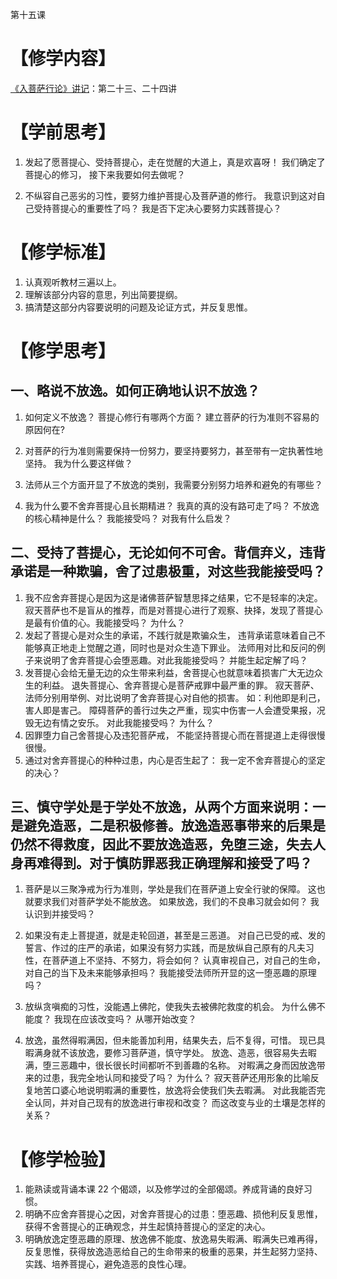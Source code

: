 第十五课

# 【修学内容】

[《入菩萨行论》讲记](text)：第二十三、二十四讲

# 【学前思考】

1. 发起了愿菩提心、受持菩提心，走在觉醒的大道上，真是欢喜呀！
   我们确定了菩提心的修习， 接下来我要如何去做呢？

2. 不纵容自己恶劣的习性，要努力维护菩提心及菩萨道的修行。
   我意识到这对自己受持菩提心的重要性了吗？
   我是否下定决心要努力实践菩提心？

# 【修学标准】

1. 认真观听教材三遍以上。
2. 理解该部分内容的意思，列出简要提纲。
3. 搞清楚这部分内容要说明的问题及论证方式，并反复思惟。

# 【修学思考】

## 一、略说不放逸。如何正确地认识不放逸？

1. 如何定义不放逸？
   菩提心修行有哪两个方面？
   建立菩萨的行为准则不容易的原因何在?

2. 对菩萨的行为准则需要保持一份努力，要坚持要努力，甚至带有一定执著性地坚持。
   我为什么要这样做？

3. 法师从三个方面开显了不放逸的类别，我需要分别努力培养和避免的有哪些？

4. 我为什么要不舍弃菩提心且长期精进？
   我真的真的没有路可走了吗？
   不放逸的核心精神是什么？
   我能接受吗？
   对我有什么启发？

## 二、受持了菩提心，无论如何不可舍。背信弃义，违背承诺是一种欺骗，舍了过患极重，对这些我能接受吗？

1. 我不应舍弃菩提心是因为这是诸佛菩萨智慧思择之结果，它不是轻率的决定。
   寂天菩萨也不是盲从的推荐，而是对菩提心进行了观察、抉择，发现了菩提心是最有价值的心。我能接受吗？
   为什么？
2. 发起了菩提心是对众生的承诺，不践行就是欺骗众生，
   违背承诺意味着自己不能够真正地走上觉醒之道，同时也是对众生造下罪业。
   法师用对比和反问的例子来说明了舍弃菩提心会堕恶趣。对此我能接受吗？
   并能生起定解了吗？
3. 发菩提心会给无量无边的众生带来利益，舍菩提心也就意味着损害广大无边众生的利益。
   退失菩提心、舍弃菩提心是菩萨戒罪中最严重的罪。
   寂天菩萨、法师分别用举例、对比说明了舍弃菩提心对自他的损害。
   如：利他即是利己，害人即是害己。
   障碍菩萨的善行过失之严重，现实中伤害一人会遭受果报，况毁无边有情之安乐。
   对此我能接受吗？
   为什么？
4. 因罪堕力自己舍菩提心及违犯菩萨戒，
   不能坚持菩提心而在菩提道上走得很慢很慢。
5. 通过对舍弃菩提心的种种过患，内心是否生起了：
   我一定不舍弃菩提心的坚定的决心？

## 三、慎守学处是于学处不放逸，从两个方面来说明：一是避免造恶，二是积极修善。放逸造恶事带来的后果是仍然不得救度，因此不要放逸造恶，免堕三途，失去人身再难得到。对于慎防罪恶我正确理解和接受了吗？

1. 菩萨是以三聚净戒为行为准则，学处是我们在菩萨道上安全行驶的保障。
   这也就要求我们对菩萨学处不能放逸。
   如果放逸，我们的不良串习就会如何？
   我认识到并接受吗？

2. 如果没有走上菩提道，就是走轮回道，甚至是三恶道。
   对自己已受的戒、发的誓言、作过的庄严的承诺，如果没有努力实践，而是放纵自己原有的凡夫习性，在菩萨道上不坚持、不努力，将会如何？
   认真审视自己，对自己的生命，对自己的当下及未来能够承担吗？
   我能接受法师所开显的这一堕恶趣的原理吗？

3. 放纵贪嗔痴的习性，没能遇上佛陀，使我失去被佛陀救度的机会。
   为什么佛不能度？
   我现在应该改变吗？
   从哪开始改变？

4. 放逸，虽然得暇满因，但未能善加利用，结果失去，后不复得，可惜。
   现已具暇满身就不该放逸，要修习菩萨道，慎守学处。
   放逸、造恶，很容易失去暇满，堕三恶趣中，很长很长时间都听不到善趣的名称。
   对暇满之身而因放逸带来的过患，我完全地认同和接受了吗？
   为什么？
   寂天菩萨还用形象的比喻反复地苦口婆心地说明暇满的重要性，放逸将会使我们失去暇满。
   对此我能否完全认同，并对自己现有的放逸进行审视和改变？
   而这改变与业的土壤是怎样的关系？

# 【修学检验】

1. 能熟读或背诵本课 22 个偈颂，以及修学过的全部偈颂。养成背诵的良好习惯。
2. 明确不应舍弃菩提心之因，对舍弃菩提心的过患：堕恶趣、损他利反复思惟，获得不舍菩提心的正确观念，并生起慎持菩提心的坚定的决心。
3. 明确放逸定堕恶趣的原理、放逸佛不能度、放逸易失暇满、暇满失已难再得，反复思惟，获得放逸造恶给自己的生命带来的极重的恶果，并生起努力坚持、实践、培养菩提心，避免造恶的良性心理。
